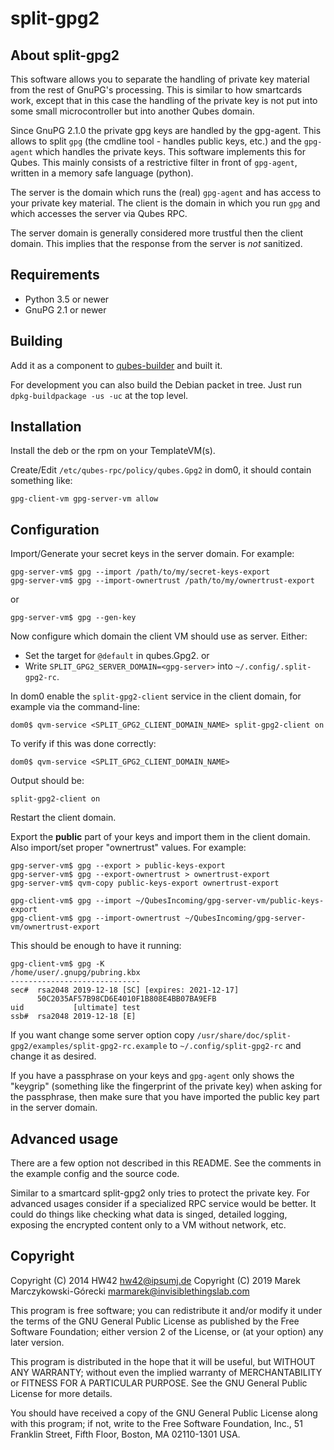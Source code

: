 # split-gpg2

## About split-gpg2

This software allows you to separate the handling of private key material from the rest of GnuPG's processing.
This is similar to how smartcards work, except that in this case the handling of the private key is not put into some small microcontroller but into another Qubes domain.

Since GnuPG 2.1.0 the private gpg keys are handled by the gpg-agent.
This allows to split `gpg` (the cmdline tool - handles public keys, etc.) and the `gpg-agent` which handles the private keys.
This software implements this for Qubes.
This mainly consists of a restrictive filter in front of `gpg-agent`, written in a memory safe language (python).

The server is the domain which runs the (real) `gpg-agent` and has access to your private key material.
The client is the domain in which you run `gpg` and which accesses the server via Qubes RPC.

The server domain is generally considered more trustful then the client domain.
This implies that the response from the server is _not_ sanitized.


## Requirements

 - Python 3.5 or newer
 - GnuPG 2.1 or newer

## Building

Add it as a component to [qubes-builder](https://www.qubes-os.org/doc/qubes-builder/) and built it.

For development you can also build the Debian packet in tree.
Just run `dpkg-buildpackage -us -uc` at the top level.

## Installation

Install the deb or the rpm on your TemplateVM(s).

Create/Edit `/etc/qubes-rpc/policy/qubes.Gpg2` in dom0, it should contain something like:

```
gpg-client-vm gpg-server-vm allow
```

## Configuration

Import/Generate your secret keys in the server domain.
For example:
```
gpg-server-vm$ gpg --import /path/to/my/secret-keys-export
gpg-server-vm$ gpg --import-ownertrust /path/to/my/ownertrust-export
```
or
```
gpg-server-vm$ gpg --gen-key
```

Now configure which domain the client VM should use as server. Either:
 - Set the target for `@default` in qubes.Gpg2. or
 - Write `SPLIT_GPG2_SERVER_DOMAIN=<gpg-server>` into `~/.config/.split-gpg2-rc`.

In dom0 enable the `split-gpg2-client` service in the client domain, for example via the command-line:
```shell
dom0$ qvm-service <SPLIT_GPG2_CLIENT_DOMAIN_NAME> split-gpg2-client on
```

To verify if this was done correctly:
```shell
dom0$ qvm-service <SPLIT_GPG2_CLIENT_DOMAIN_NAME>
```

Output should be:
```shell
split-gpg2-client on
```

Restart the client domain.

Export the **public** part of your keys and import them in the client domain.
Also import/set proper "ownertrust" values.
For example:
```
gpg-server-vm$ gpg --export > public-keys-export
gpg-server-vm$ gpg --export-ownertrust > ownertrust-export
gpg-server-vm$ qvm-copy public-keys-export ownertrust-export

gpg-client-vm$ gpg --import ~/QubesIncoming/gpg-server-vm/public-keys-export
gpg-client-vm$ gpg --import-ownertrust ~/QubesIncoming/gpg-server-vm/ownertrust-export
```

This should be enough to have it running:
```
gpg-client-vm$ gpg -K
/home/user/.gnupg/pubring.kbx
-----------------------------
sec#  rsa2048 2019-12-18 [SC] [expires: 2021-12-17]
      50C2035AF57B98CD6E4010F1B808E4BB07BA9EFB
uid           [ultimate] test
ssb#  rsa2048 2019-12-18 [E]
```

If you want change some server option copy `/usr/share/doc/split-gpg2/examples/split-gpg2-rc.example` to `~/.config/split-gpg2-rc` and change it as desired.

If you have a passphrase on your keys and `gpg-agent` only shows the "keygrip" (something like the fingerprint of the private key) when asking for the passphrase, then make sure that you have imported the public key part in the server domain.

## Advanced usage

There are a few option not described in this README.
See the comments in the example config and the source code.

Similar to a smartcard split-gpg2 only tries to protect the private key.
For advanced usages consider if a specialized RPC service would be better.
It could do things like checking what data is singed, detailed logging, exposing the encrypted content only to a VM without network, etc.

## Copyright

Copyright (C) 2014 HW42 <hw42@ipsumj.de>
Copyright (C) 2019 Marek Marczykowski-Górecki <marmarek@invisiblethingslab.com>

This program is free software; you can redistribute it and/or modify
it under the terms of the GNU General Public License as published by
the Free Software Foundation; either version 2 of the License, or
(at your option) any later version.

This program is distributed in the hope that it will be useful,
but WITHOUT ANY WARRANTY; without even the implied warranty of
MERCHANTABILITY or FITNESS FOR A PARTICULAR PURPOSE.  See the
GNU General Public License for more details.

You should have received a copy of the GNU General Public License along
with this program; if not, write to the Free Software Foundation, Inc.,
51 Franklin Street, Fifth Floor, Boston, MA 02110-1301 USA.
